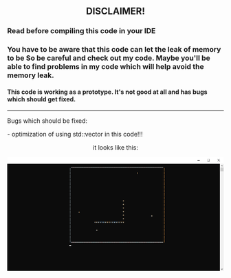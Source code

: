 
<h2 align="center">DISCLAIMER!</h2>

<h3 align="left">Read before compiling this code in your IDE</h3>

<h3 align="left">You have to be aware that this code can let the leak of memory to be
So be careful and check out my code. Maybe you'll be able to find
problems in my code which will help avoid the memory leak.</h3>

<h4 align="left">This code is working as a prototype.
It's not good at all and has bugs which should get fixed.</h4>
                
---
<p align="left">Bugs which should be fixed:</p>
- optimization of using std::vector in this code!!!

<p align="center">it looks like this:</p>

<p align="center"><img src="screenshot_1.png"></p>
